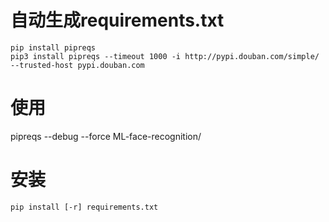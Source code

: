 <!--
 * @Author: wjn
 * @Date: 2020-03-12 17:09:42
 * @LastEditors: wjn
 * @LastEditTime: 2020-09-06 16:02:57
 -->
# 自动生成requirements.txt

    pip install pipreqs
    pip3 install pipreqs --timeout 1000 -i http://pypi.douban.com/simple/  --trusted-host pypi.douban.com
   
 

# 使用

   pipreqs --debug   --force ML-face-recognition/

# 安装

    pip install [-r] requirements.txt